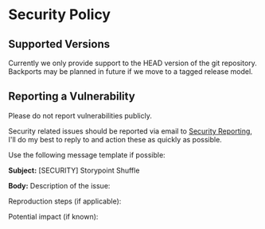 # Security Policy

## Supported Versions

Currently we only provide support to the HEAD version of the git repository. Backports may be planned in future if we move to a tagged release model.

## Reporting a Vulnerability

Please do not report vulnerabilities publicly.

Security related issues should be reported via email to [Security Reporting](mailto:security@zyzle.dev), I'll do my best to reply to and action these as quickly as possible.

Use the following message template if possible:

**Subject:** [SECURITY] Storypoint Shuffle

**Body:**
Description of the issue:

Reproduction steps (if applicable):

Potential impact (if known):

